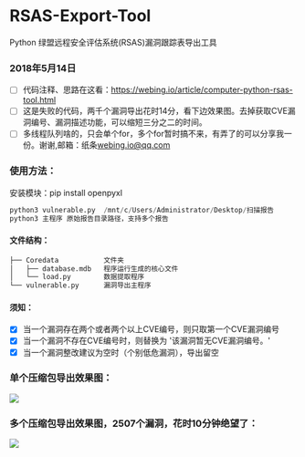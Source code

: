 # RSAS-Export-Tool
Python 绿盟远程安全评估系统(RSAS)漏洞跟踪表导出工具


### 2018年5月14日
- [ ] 代码注释、思路在这看：https://webing.io/article/computer-python-rsas-tool.html
- [ ] 这是失败的代码，两千个漏洞导出花时14分，看下边效果图。去掉获取CVE漏洞编号、漏洞描述功能，可以缩短三分之二的时间。
- [ ] 多线程队列啥的，只会单个for，多个for暂时搞不来，有弄了的可以分享我一份。谢谢,邮箱：纸条<webing.io@qq.com>

### 使用方法：
安装模块：pip install openpyxl
```python
python3 vulnerable.py  /mnt/c/Users/Administrator/Desktop/扫描报告
python3 主程序 原始报告目录路径，支持多个报告
```
#### 文件结构：
```python
├── Coredata           文件夹
│   ├── database.mdb   程序运行生成的核心文件
│   └── load.py        数据提取程序
└── vulnerable.py      漏洞导出主程序
```

#### 须知：
- [x] 当一个漏洞存在两个或者两个以上CVE编号，则只取第一个CVE漏洞编号
- [x] 当一个漏洞不存在CVE编号时，则替换为 '该漏洞暂无CVE漏洞编号。'
- [x] 当一个漏洞整改建议为空时（个别低危漏洞），导出留空

### 单个压缩包导出效果图：
![](http://p68yfqejc.bkt.clouddn.com/rsas.png)
### 多个压缩包导出效果图，2507个漏洞，花时10分钟绝望了：
![](http://p68yfqejc.bkt.clouddn.com/rsrs.png)
